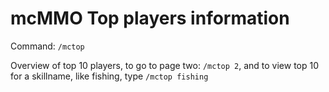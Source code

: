 # mcMMO Top players information

Command: `/mctop`

Overview of top 10 players, to go to page two: `/mctop 2`, and to view top 10 for a skillname, like fishing, type `/mctop fishing`
